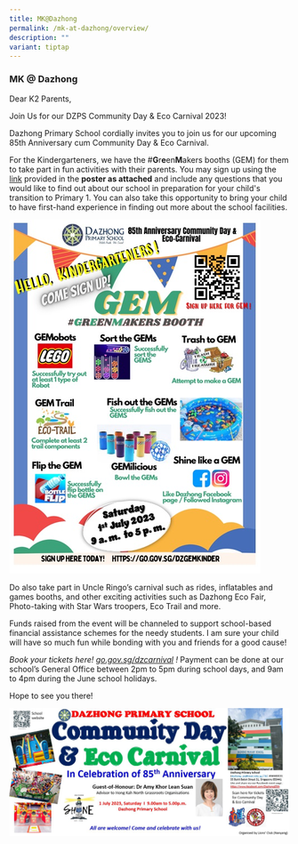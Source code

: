 ```yaml
---
title: MK@Dazhong
permalink: /mk-at-dazhong/overview/
description: ""
variant: tiptap
---
```

### MK @ Dazhong

Dear K2 Parents,  
  
Join Us for our DZPS Community Day & Eco Carnival 2023!

  
Dazhong Primary School cordially invites you to join us for our upcoming 85th Anniversary cum Community Day & Eco Carnival.

For the Kindergarteners, we have the #**G**r**e**en**M**akers booths (GEM) for them to take part in fun activities with their parents. You may sign up using the [link](https://docs.google.com/forms/d/e/1FAIpQLSeu1nOfAzYj93ZojU24rfrk1F1uXGzGKh3eLWi7FGTaVksVfw/viewform) provided in the **poster as attached** and include any questions that you would like to find out about our school in preparation for your child's transition to Primary 1. You can also take this opportunity to bring your child to have first-hand experience in finding out more about the school facilities.

![](/images/gems_dzmk.jpg)

Do also take part in Uncle Ringo’s carnival such as rides, inflatables and games booths, and other exciting activities such as Dazhong Eco Fair, Photo-taking with Star Wars troopers, Eco Trail and more.

Funds raised from the event will be channeled to support school-based financial assistance schemes for the needy students. I am sure your child will have so much fun while bonding with you and friends for a good cause!

_Book your tickets here! [go.gov.sg/dzcarnival](http://go.gov.sg/dzcarnival) !_ Payment can be done at our school’s General Office between 2pm to 5pm during school days, and 9am to 4pm during the June school holidays.

Hope to see you there!

![](/images/banner%20for%20dazhong%20community%20day%20and%20eco%20carnival%202023%20(1).JPG)